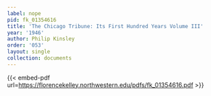 ```yaml
---
label: nope
pid: fk_01354616
title: 'The Chicago Tribune: Its First Hundred Years Volume III'
year: '1946'
author: Philip Kinsley
order: '053'
layout: single
collection: documents
---
```



{{< embed-pdf url=https://florencekelley.northwestern.edu/pdfs/fk_01354616.pdf >}}
